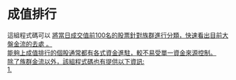 # 成值排行
這組程式碼可以 <u> 將當日成交值前100名的股票針對族群進行分類，快速看出目前大盤金流的去處 <u>。  
能夠上成值排行的個股通常都有各式資金進駐，較不易受單一資金來源控制。  
除了族群金流以外，該組程式碼也有提供以下資訊:  
1. 
